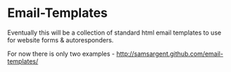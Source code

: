 Email-Templates
===============

Eventually this will be a collection of standard html email templates to use for website forms &amp; autoresponders. 

For now there is only two examples - http://samsargent.github.com/email-templates/